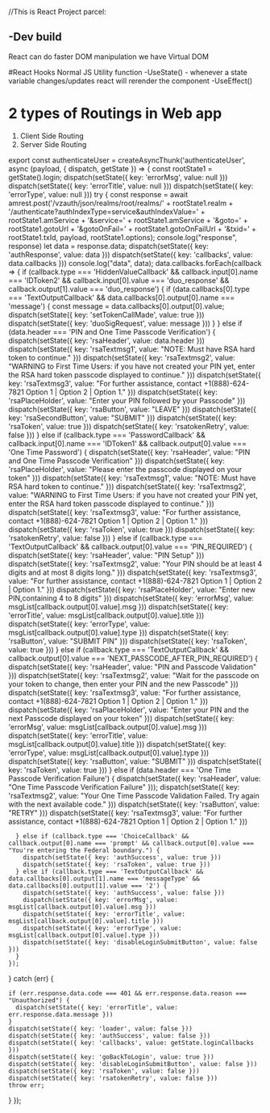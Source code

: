 //This is React Project
parcel:

-Dev build
-



React can do faster DOM manipulation
we have Virtual DOM

#React Hooks
Normal JS Utility function
-UseState() - whenever a state variable changes/updates react will rerender the component
-UseEffect()


# 2 types of Routings in Web app
1. Client Side Routing
2. Server Side Routing 

export const authenticateUser = createAsyncThunk('authenticateUser', async (payload, { dispatch, getState }) => {
  const rootState1 = getState().login;
  dispatch(setState({ key: 'errorMsg', value: null }))
  dispatch(setState({ key: 'errorTitle', value: null }))
  dispatch(setState({ key: 'errorType', value: null }))
  try {
    const response = await amrest.post('/vzauth/json/realms/root/realms/' + rootState1.realm + '/authenticate?authIndexType=service&authIndexValue=' + rootState1.amService + '&service=' + rootState1.amService + '&goto=' + rootState1.gotoUrl + '&gotoOnFail=' + rootState1.gotoOnFailUrl + '&txid=' + rootState1.txId, payload, rootState1.options);
    console.log("response", response)
    let data = response.data;
    dispatch(setState({ key: 'authResponse', value: data }))
    dispatch(setState({ key: 'callbacks', value: data.callbacks }))
    console.log("data", data);
    data.callbacks.forEach(callback => {
      if (callback.type === 'HiddenValueCallback' && callback.input[0].name === 'IDToken2' && callback.input[0].value === 'duo_response' && callback.output[1].value === 'duo_response') {
        if (data.callbacks[0].type === 'TextOutputCallback' && data.callbacks[0].output[0].name === 'message') {
          const message = data.callbacks[0].output[0].value;
          dispatch(setState({ key: 'setTokenCallMade', value: true }))
          dispatch(setState({ key: 'duoSigRequest', value: message }))
        }
      } else if (data.header === 'PIN and One Time Passcode Verification') {
        dispatch(setState({ key: 'rsaHeader', value: data.header }))
        dispatch(setState({ key: 'rsaTextmsg1', value: "NOTE: Must have RSA hard token to continue." }))
        dispatch(setState({ key: 'rsaTextmsg2', value: "WARNING to First Time Users: if you have not created your PIN yet, enter the RSA hard token passcode displayed to continue." }))
        dispatch(setState({ key: 'rsaTextmsg3', value: "For further assistance, contact +1(888)-624-7821 Option 1 | Option 2 | Option 1." }))
        dispatch(setState({ key: 'rsaPlaceHolder', value: "Enter your PIN followed by your Passcode" }))
        dispatch(setState({ key: 'rsaButton', value: "LEAVE" }))
        dispatch(setState({ key: 'rsaSecondButton', value: "SUBMIT" }))
        dispatch(setState({ key: 'rsaToken', value: true }))
        dispatch(setState({ key: 'rsatokenRetry', value: false }))
      } else if (callback.type === 'PasswordCallback' && callback.input[0].name === 'IDToken1' && callback.output[0].value === 'One Time Password') {
        dispatch(setState({ key: 'rsaHeader', value: "PIN and One Time Passcode Verification" }))
        dispatch(setState({ key: 'rsaPlaceHolder', value: "Please enter the passcode displayed on your token" }))
        dispatch(setState({ key: 'rsaTextmsg1', value: "NOTE: Must have RSA hard token to continue." }))
        dispatch(setState({ key: 'rsaTextmsg2', value: "WARNING to First Time Users: if you have not created your PIN yet, enter the RSA hard token passcode displayed to continue." }))
        dispatch(setState({ key: 'rsaTextmsg3', value: "For further assistance, contact +1(888)-624-7821 Option 1 | Option 2 | Option 1." }))
        dispatch(setState({ key: 'rsaToken', value: true }))
        dispatch(setState({ key: 'rsatokenRetry', value: false }))
      } else if (callback.type === 'TextOutputCallback' && callback.output[0].value === 'PIN_REQUIRED') {
        dispatch(setState({ key: 'rsaHeader', value: "PIN Setup" }))
        dispatch(setState({ key: 'rsaTextmsg2', value: "Your PIN should be at least 4 digits and at most 8 digits long." }))
        dispatch(setState({ key: 'rsaTextmsg3', value: "For further assistance, contact +1(888)-624-7821 Option 1 | Option 2 | Option 1." }))
        dispatch(setState({ key: 'rsaPlaceHolder', value: "Enter new PIN,containing 4 to 8 digits" }))
        dispatch(setState({ key: 'errorMsg', value: msgList[callback.output[0].value].msg }))
        dispatch(setState({ key: 'errorTitle', value: msgList[callback.output[0].value].title }))
        dispatch(setState({ key: 'errorType', value: msgList[callback.output[0].value].type }))
        dispatch(setState({ key: 'rsaButton', value: "SUBMIT PIN" }))
        dispatch(setState({ key: 'rsaToken', value: true }))
      } else if (callback.type === 'TextOutputCallback' && callback.output[0].value === 'NEXT_PASSCODE_AFTER_PIN_REQUIRED') {
        dispatch(setState({ key: 'rsaHeader', value: "PIN and Passcode Validation" }))
        dispatch(setState({ key: 'rsaTextmsg2', value: "Wait for the passcode on your token to change, then enter your PIN and the new Passcode" }))
        dispatch(setState({ key: 'rsaTextmsg3', value: "For further assistance, contact +1(888)-624-7821 Option 1 | Option 2 | Option 1." }))
        dispatch(setState({ key: 'rsaPlaceHolder', value: "Enter your PIN and the next Passcode displayed on your token" }))
        dispatch(setState({ key: 'errorMsg', value: msgList[callback.output[0].value].msg }))
        dispatch(setState({ key: 'errorTitle', value: msgList[callback.output[0].value].title }))
        dispatch(setState({ key: 'errorType', value: msgList[callback.output[0].value].type }))
        dispatch(setState({ key: 'rsaButton', value: "SUBMIT" }))
        dispatch(setState({ key: 'rsaToken', value: true }))
      } else if (data.header === 'One Time Passcode Verification Failure') {
        dispatch(setState({ key: 'rsaHeader', value: "One Time Passcode Verification Failure" }));
        dispatch(setState({ key: 'rsaTextmsg2', value: "Your One Time Passcode Validation Failed. Try again with the next available code." }))
        dispatch(setState({ key: 'rsaButton', value: "RETRY" }))
        dispatch(setState({ key: 'rsaTextmsg3', value: "For further assistance, contact +1(888)-624-7821 Option 1 | Option 2 | Option 1." }))

      } else if (callback.type === 'ChoiceCallback' && callback.output[0].name === 'prompt' && callback.output[0].value === "You're entering the Federal boundary.") {
        dispatch(setState({ key: 'authSuccess', value: true }))
        dispatch(setState({ key: 'rsaToken', value: true }))
      } else if (callback.type === 'TextOutputCallback' && data.callbacks[0].output[1].name === 'messageType' && data.callbacks[0].output[1].value === '2') {
        dispatch(setState({ key: 'authSuccess', value: false }))
        dispatch(setState({ key: 'errorMsg', value: msgList[callback.output[0].value].msg }))
        dispatch(setState({ key: 'errorTitle', value: msgList[callback.output[0].value].title }))
        dispatch(setState({ key: 'errorType', value: msgList[callback.output[0].value].type }))
        dispatch(setState({ key: 'disableLoginSubmitButton', value: false }))
      }
    });

  } catch (err) {

    if (err.response.data.code === 401 && err.response.data.reason === "Unauthorized") {
      dispatch(setState({ key: 'errorTitle', value: err.response.data.message }))
    }
    dispatch(setState({ key: 'loader', value: false }))
    dispatch(setState({ key: 'authSuccess', value: false }))
    dispatch(setState({ key: 'callbacks', value: getState.loginCallbacks }))
    dispatch(setState({ key: 'goBackToLogin', value: true }))
    dispatch(setState({ key: 'disableLoginSubmitButton', value: false }))
    dispatch(setState({ key: 'rsaToken', value: false }))
    dispatch(setState({ key: 'rsatokenRetry', value: false }))
    throw err;
  }
});
